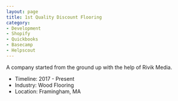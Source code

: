 ```yaml
---
layout: page
title: 1st Quality Discount Flooring
category: 
- Development
- Shopify
- Quickbooks
- Basecamp
- Helpscout  
---
```


A company started from the ground up with the help of Rivik Media. 

- Timeline: 2017 - Present
- Industry: Wood Flooring 
- Location: Framingham, MA